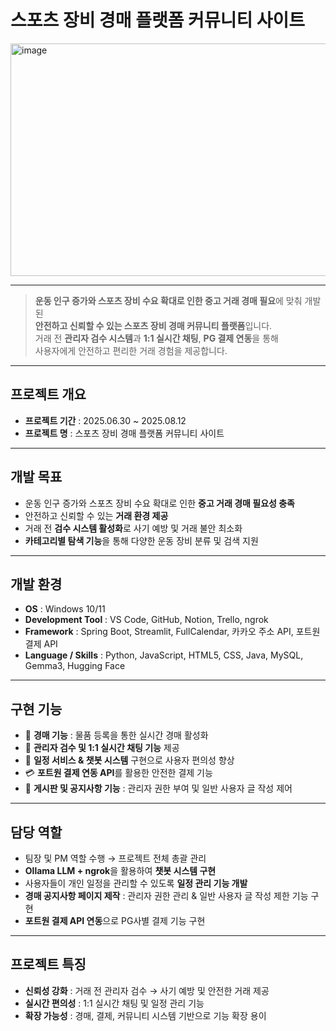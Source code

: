 # 스포츠 장비 경매 플랫폼 커뮤니티 사이트

<img width="548" height="372" alt="image" src="https://github.com/user-attachments/assets/d3f6cc77-49a0-4c03-96c0-e5cd27f0392f" />

---

> **운동 인구 증가와 스포츠 장비 수요 확대로 인한 중고 거래 경매 필요**에 맞춰 개발된  
> **안전하고 신뢰할 수 있는 스포츠 장비 경매 커뮤니티 플랫폼**입니다.  
> 거래 전 **관리자 검수 시스템**과 **1:1 실시간 채팅**, **PG 결제 연동**을 통해  
> 사용자에게 안전하고 편리한 거래 경험을 제공합니다.

---

## 프로젝트 개요
- **프로젝트 기간** : 2025.06.30 ~ 2025.08.12  
- **프로젝트 명** : 스포츠 장비 경매 플랫폼 커뮤니티 사이트  

---

## 개발 목표
- 운동 인구 증가와 스포츠 장비 수요 확대로 인한 **중고 거래 경매 필요성 충족**
- 안전하고 신뢰할 수 있는 **거래 환경 제공**
- 거래 전 **검수 시스템 활성화**로 사기 예방 및 거래 불안 최소화
- **카테고리별 탐색 기능**을 통해 다양한 운동 장비 분류 및 검색 지원  

---

## 개발 환경
- **OS** : Windows 10/11  
- **Development Tool** : VS Code, GitHub, Notion, Trello, ngrok  
- **Framework** : Spring Boot, Streamlit, FullCalendar, 카카오 주소 API, 포트원 결제 API  
- **Language / Skills** : Python, JavaScript, HTML5, CSS, Java, MySQL, Gemma3, Hugging Face  

---

## 구현 기능
- 🛒 **경매 기능** : 물품 등록을 통한 실시간 경매 활성화  
- 👮 **관리자 검수 및 1:1 실시간 채팅 기능** 제공  
- 📅 **일정 서비스 & 챗봇 시스템** 구현으로 사용자 편의성 향상  
- 💳 **포트원 결제 연동 API**를 활용한 안전한 결제 기능  
- 📝 **게시판 및 공지사항 기능** : 관리자 권한 부여 및 일반 사용자 글 작성 제어  

---

## 담당 역할
- 팀장 및 PM 역할 수행 → 프로젝트 전체 총괄 관리  
- **Ollama LLM + ngrok**을 활용하여 **챗봇 시스템 구현**  
- 사용자들이 개인 일정을 관리할 수 있도록 **일정 관리 기능 개발**  
- **경매 공지사항 페이지 제작** : 관리자 권한 관리 & 일반 사용자 글 작성 제한 기능 구현  
- **포트원 결제 API 연동**으로 PG사별 결제 기능 구현  

---

## 프로젝트 특징
- **신뢰성 강화** : 거래 전 관리자 검수 → 사기 예방 및 안전한 거래 제공  
- **실시간 편의성** : 1:1 실시간 채팅 및 일정 관리 기능  
- **확장 가능성** : 경매, 결제, 커뮤니티 시스템 기반으로 기능 확장 용이  
